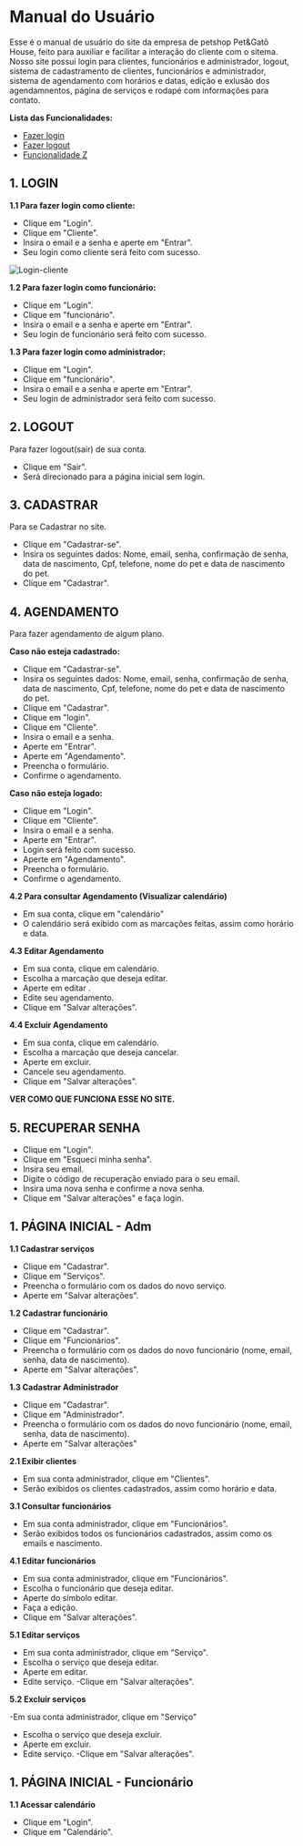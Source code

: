 # Manual do Usuário

Esse é o manual de usuário do site da empresa de petshop Pet&Gatô House, feito para auxiliar e facilitar a interação do cliente com o sitema. Nosso site possui login para clientes, funcionários e administrador, logout, sistema de cadastramento de clientes, funcionários e administrador, sistema de agendamento com horários e datas, edição e exlusão dos agendamnentos, página de serviços e rodapé com informações para contato.

**Lista das Funcionalidades:**

 - [Fazer login]()
 - [Fazer logout]()
 - [Funcionalidade Z](#Funcionalidade-Z)



## 1. LOGIN

**1.1 Para fazer login como cliente:** 

 - Clique em "Login".
 - Clique em "Cliente".
 - Insira o email e a senha e aperte em "Entrar".
 - Seu login como cliente será feito com sucesso.
 
 ![Login-cliente](https://user-images.githubusercontent.com/95935490/208567158-5e0b2c1a-d498-4e7e-b3d6-11ae3b0a60f3.png)


**1.2 Para fazer login como funcionário:**

- Clique em "Login".
- Clique em "funcionário". 
- Insira o email e a senha e aperte em "Entrar".
- Seu login de funcionário será feito com sucesso.

**1.3 Para fazer login como administrador:**

- Clique em "Login".
- Clique em "funcionário". 
- Insira o email e a senha e aperte em "Entrar".
- Seu login de administrador será feito com sucesso.

## 2. LOGOUT 

Para fazer logout(sair) de sua conta. 

- Clique em "Sair".
- Será direcionado para a página inicial sem login. 

## 3. CADASTRAR

Para se Cadastrar no site. 

- Clique em "Cadastrar-se".
- Insira os seguintes dados: Nome, email, senha, confirmação de senha, data de nascimento, Cpf, telefone, nome do pet e data de nascimento do pet.
- Clique em "Cadastrar". 


## 4. AGENDAMENTO 

Para fazer agendamento de algum plano. 

**Caso não esteja cadastrado:**

 - Clique em "Cadastrar-se".
 - Insira os seguintes dados: Nome, email, senha, confirmação de senha, data de nascimento, Cpf, telefone, nome do pet e data de nascimento do pet. 
 - Clique em "Cadastrar".
 - Clique em "login". 
 - Clique em "Cliente".
 - Insira o email e a senha.
 - Aperte em "Entrar". 
 - Aperte em "Agendamento".
 - Preencha o formulário. 
 - Confirme o agendamento. 

**Caso não esteja logado:**

- Clique em "Login".
- Clique em "Cliente". 
- Insira o email e a senha.
- Aperte em "Entrar".
- Login será feito com sucesso. 
- Aperte em "Agendamento".
- Preencha o formulário. 
- Confirme o agendamento. 


**4.2 Para consultar Agendamento (Visualizar calendário)**

- Em sua conta, clique em "calendário" 
- O calendário será exibido com as marcações feitas, assim como horário e data. 

**4.3 Editar Agendamento** 

- Em sua conta, clique em calendário. 
- Escolha a marcação que deseja editar.
- Aperte em editar .
- Edite seu agendamento. 
- Clique em "Salvar alterações". 

**4.4 Excluir Agendamento**

- Em sua conta, clique em calendário. 
- Escolha a marcação que deseja cancelar.
- Aperte em excluir.
- Cancele seu agendamento. 
- Clique em "Salvar alterações". 

**VER COMO QUE FUNCIONA ESSE NO SITE.**

## 5. RECUPERAR SENHA 

- Clique em  "Login". 
- Clique em "Esqueci minha senha". 
- Insira seu email.
- Digite o código de recuperação enviado para o seu email.
- Insira uma nova senha e confirme a nova senha.
- Clique em "Salvar alterações" e faça login.


## 1. PÁGINA INICIAL - Adm 

**1.1 Cadastrar serviços**

- Clique em "Cadastrar".
- Clique em "Serviços".
- Preencha o formulário com os dados do novo serviço.
- Aperte em "Salvar alterações". 

**1.2 Cadastrar funcionário**

- Clique em "Cadastrar".
- Clique em "Funcionários".
- Preencha o formulário com os dados do novo funcionário (nome, email, senha, data de nascimento).
- Aperte em "Salvar alterações".


**1.3 Cadastrar Administrador**

- Clique em "Cadastrar".
- Clique em "Administrador".
- Preencha o formulário com os dados do novo funcionário (nome, email, senha, data de nascimento).
- Aperte em "Salvar alterações"


**2.1 Exibir clientes**

- Em sua conta administrador, clique em "Clientes".  
- Serão exibidos os clientes cadastrados, assim como horário e data. 


**3.1 Consultar funcionários**

- Em sua conta administrador, clique em "Funcionários". 
- Serão exibidos todos os funcionários cadastrados, assim como os emails e nascimento. 

**4.1 Editar funcionários**

- Em sua conta administrador, clique em "Funcionários".
- Escolha o funcionário que deseja editar.
- Aperte do símbolo editar.
- Faça a edição.
- Clique em "Salvar alterações".


**5.1 Editar serviços**
- Em sua conta administrador,  clique em "Serviço". 
- Escolha o serviço que deseja editar. 
- Aperte em editar. 
- Edite serviço. 
-Clique em "Salvar alterações". 

**5.2 Excluir serviços**

-Em sua conta administrador, clique em "Serviço"
- Escolha o serviço que deseja excluir. 
- Aperte em excluir. 
- Edite serviço. 
-Clique em "Salvar alterações".

## 1. PÁGINA INICIAL - Funcionário


**1.1 Acessar calendário**

- Clique em "Login". 
- Clique em "Calendário".
